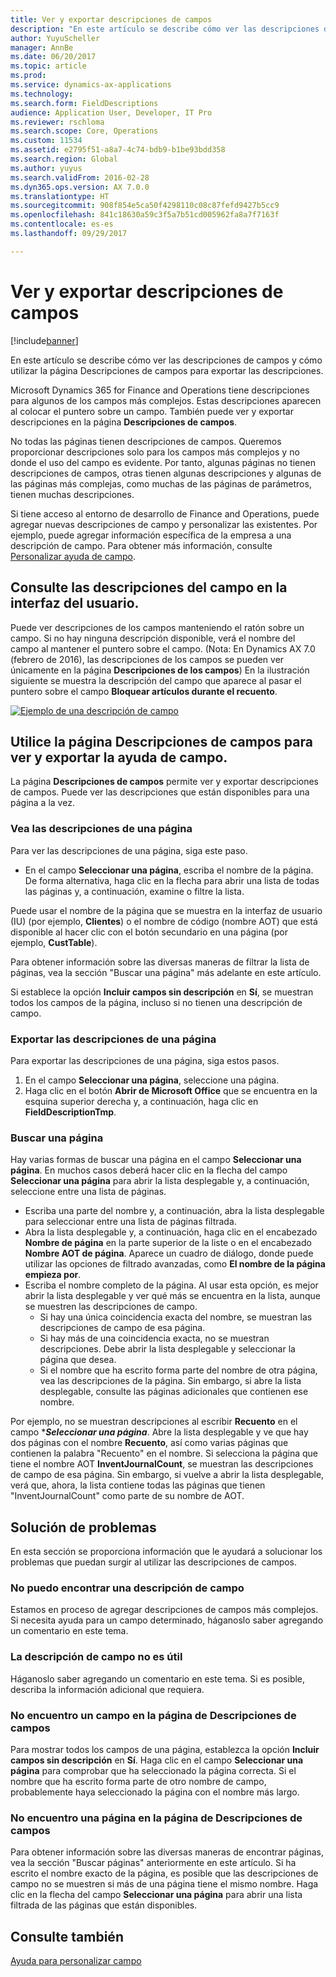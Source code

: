 ```yaml
---
title: Ver y exportar descripciones de campos
description: "En este artículo se describe cómo ver las descripciones de campos y cómo utilizar la página Descripciones de campos para exportar las descripciones."
author: YuyuScheller
manager: AnnBe
ms.date: 06/20/2017
ms.topic: article
ms.prod: 
ms.service: dynamics-ax-applications
ms.technology: 
ms.search.form: FieldDescriptions
audience: Application User, Developer, IT Pro
ms.reviewer: rschloma
ms.search.scope: Core, Operations
ms.custom: 11534
ms.assetid: e2795f51-a8a7-4c74-bdb9-b1be93bdd358
ms.search.region: Global
ms.author: yuyus
ms.search.validFrom: 2016-02-28
ms.dyn365.ops.version: AX 7.0.0
ms.translationtype: HT
ms.sourcegitcommit: 908f854e5ca50f4298110c08c87fefd9427b5cc9
ms.openlocfilehash: 841c18630a59c3f5a7b51cd005962fa8a7f7163f
ms.contentlocale: es-es
ms.lasthandoff: 09/29/2017

---
```


# <a name="view-and-export-field-descriptions"></a>Ver y exportar descripciones de campos

[!include[banner](../includes/banner.md)]


En este artículo se describe cómo ver las descripciones de campos y cómo utilizar la página Descripciones de campos para exportar las descripciones.

Microsoft Dynamics 365 for Finance and Operations tiene descripciones para algunos de los campos más complejos. Estas descripciones aparecen al colocar el puntero sobre un campo. También puede ver y exportar descripciones en la página **Descripciones de campos**. 

No todas las páginas tienen descripciones de campos. Queremos proporcionar descripciones solo para los campos más complejos y no donde el uso del campo es evidente. Por tanto, algunas páginas no tienen descripciones de campos, otras tienen algunas descripciones y algunas de las páginas más complejas, como muchas de las páginas de parámetros, tienen muchas descripciones. 

Si tiene acceso al entorno de desarrollo de Finance and Operations, puede agregar nuevas descripciones de campo y personalizar las existentes. Por ejemplo, puede agregar información específica de la empresa a una descripción de campo. Para obtener más información, consulte [Personalizar ayuda de campo](../../dev-itpro/user-interface/customize-field-help.md).

## <a name="see-field-descriptions-in-the-user-interface"></a>Consulte las descripciones del campo en la interfaz del usuario.
Puede ver descripciones de los campos manteniendo el ratón sobre un campo. Si no hay ninguna descripción disponible, verá el nombre del campo al mantener el puntero sobre el campo. (Nota: En Dynamics AX 7.0 (febrero de 2016), las descripciones de los campos se pueden ver únicamente en la página **Descripciones de los campos**) En la ilustración siguiente se muestra la descripción del campo que aparece al pasar el puntero sobre el campo **Bloquear artículos durante el recuento**. 

[![Ejemplo de una descripción de campo](./media/field-description.png)](./media/field-description.png)

## <a name="use-the-field-descriptions-page-to-view-and-export-field-help"></a>Utilice la página Descripciones de campos para ver y exportar la ayuda de campo.
La página **Descripciones de campos** permite ver y exportar descripciones de campos. Puede ver las descripciones que están disponibles para una página a la vez.

### <a name="view-the-descriptions-for-a-page"></a>Vea las descripciones de una página

Para ver las descripciones de una página, siga este paso.

-   En el campo **Seleccionar una página**, escriba el nombre de la página. De forma alternativa, haga clic en la flecha para abrir una lista de todas las páginas y, a continuación, examine o filtre la lista.

Puede usar el nombre de la página que se muestra en la interfaz de usuario (IU) (por ejemplo, **Clientes**) o el nombre de código (nombre AOT) que está disponible al hacer clic con el botón secundario en una página (por ejemplo, **CustTable**). 

Para obtener información sobre las diversas maneras de filtrar la lista de páginas, vea la sección "Buscar una página" más adelante en este artículo. 

Si establece la opción **Incluir campos sin descripción** en **Sí**, se muestran todos los campos de la página, incluso si no tienen una descripción de campo.

### <a name="export-the-descriptions-for-a-page"></a>Exportar las descripciones de una página

Para exportar las descripciones de una página, siga estos pasos.

1.  En el campo **Seleccionar una página**, seleccione una página.
2.  Haga clic en el botón **Abrir de Microsoft Office** que se encuentra en la esquina superior derecha y, a continuación, haga clic en **FieldDescriptionTmp**.

### <a name="searching-for-a-page"></a>Buscar una página

Hay varias formas de buscar una página en el campo **Seleccionar una página**. En muchos casos deberá hacer clic en la flecha del campo **Seleccionar una página** para abrir la lista desplegable y, a continuación, seleccione entre una lista de páginas.

-   Escriba una parte del nombre y, a continuación, abra la lista desplegable para seleccionar entre una lista de páginas filtrada.
-   Abra la lista desplegable y, a continuación, haga clic en el encabezado **Nombre de página** en la parte superior de la liste o en el encabezado **Nombre AOT de página**. Aparece un cuadro de diálogo, donde puede utilizar las opciones de filtrado avanzadas, como **El nombre de la página empieza por**.
-   Escriba el nombre completo de la página. Al usar esta opción, es mejor abrir la lista desplegable y ver qué más se encuentra en la lista, aunque se muestren las descripciones de campo.
    -   Si hay una única coincidencia exacta del nombre, se muestran las descripciones de campo de esa página.
    -   Si hay más de una coincidencia exacta, no se muestran descripciones. Debe abrir la lista desplegable y seleccionar la página que desea.
    -   Si el nombre que ha escrito forma parte del nombre de otra página, vea las descripciones de la página. Sin embargo, si abre la lista desplegable, consulte las páginas adicionales que contienen ese nombre.

Por ejemplo, no se muestran descripciones al escribir **Recuento** en el campo ****Seleccionar una página***. Abre la lista desplegable y ve que hay dos páginas con el nombre **Recuento**, así como varias páginas que contienen la palabra "Recuento" en el nombre. Si selecciona la página que tiene el nombre AOT **InventJournalCount**, se muestran las descripciones de campo de esa página. Sin embargo, si vuelve a abrir la lista desplegable, verá que, ahora, la lista contiene todas las páginas que tienen "InventJournalCount" como parte de su nombre de AOT.

## <a name="troubleshooting"></a>Solución de problemas
En esta sección se proporciona información que le ayudará a solucionar los problemas que puedan surgir al utilizar las descripciones de campos.

### <a name="i-cant-find-a-field-description"></a>No puedo encontrar una descripción de campo

Estamos en proceso de agregar descripciones de campos más complejos. Si necesita ayuda para un campo determinado, háganoslo saber agregando un comentario en este tema.

### <a name="the-field-description-isnt-helpful"></a>La descripción de campo no es útil

Háganoslo saber agregando un comentario en este tema. Si es posible, describa la información adicional que requiera.

### <a name="i-cant-find-a-field-on-the-field-descriptions-page"></a>No encuentro un campo en la página de Descripciones de campos

Para mostrar todos los campos de una página, establezca la opción **Incluir campos sin descripción** en **Sí**. Haga clic en el campo **Seleccionar una página** para comprobar que ha seleccionado la página correcta. Si el nombre que ha escrito forma parte de otro nombre de campo, probablemente haya seleccionado la página con el nombre más largo.

### <a name="i-cant-find-a-page-on-the-field-descriptions-page"></a>No encuentro una página en la página de Descripciones de campos

Para obtener información sobre las diversas maneras de encontrar páginas, vea la sección "Buscar páginas" anteriormente en este artículo. Si ha escrito el nombre exacto de la página, es posible que las descripciones de campo no se muestren si más de una página tiene el mismo nombre. Haga clic en la flecha del campo **Seleccionar una página** para abrir una lista filtrada de las páginas que están disponibles.

<a name="see-also"></a>Consulte también
--------

[Ayuda para personalizar campo](../../dev-itpro/user-interface/customize-field-help.md)





